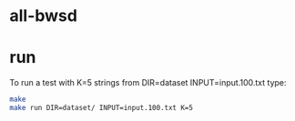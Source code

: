 # all-bwsd 


# run

To run a test with K=5 strings from DIR=dataset INPUT=input.100.txt type:

```sh
make
make run DIR=dataset/ INPUT=input.100.txt K=5 
```

